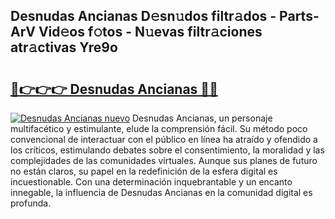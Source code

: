 ## Desnudas Ancianas D𝚎sn𝚞dos filtr𝚊dos - Parts-ArV Vid𝚎os f𝚘tos - N𝚞evas filtr𝚊ciones atr𝚊ctivas Yre9o

# <h2><a href="http://mb4qtw.tromn.icu/?c=Desnudas+Ancianas">🔗👉👉👉 Desnudas Ancianas 🔗🔗</a></h2>

[![Desnudas Ancianas nuevo](https://i.imgur.com/pEAQMta.gif)](http://mb4qtw.tromn.icu/?c=Desnudas+Ancianas)
Desnudas Ancianas, un personaje multifacético y estimulante, elude la comprensión fácil. Su método poco convencional de interactuar con el público en línea ha atraído y ofendido a los críticos, estimulando debates sobre el consentimiento, la moralidad y las complejidades de las comunidades virtuales. Aunque sus planes de futuro no están claros, su papel en la redefinición de la esfera digital es incuestionable. Con una determinación inquebrantable y un encanto innegable, la influencia de Desnudas Ancianas en la comunidad digital es profunda.
